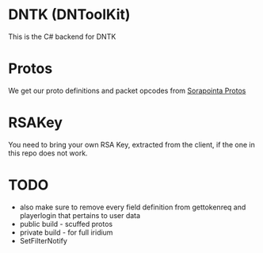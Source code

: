 # DNTK (DNToolKit)
This is the C# backend for DNTK

# Protos
We get our proto definitions and packet opcodes from [Sorapointa Protos](https://github.com/Sorapointa/Sorapointa-Protos)

# RSAKey
You need to bring your own RSA Key, extracted from the client, if the one in this repo does not work.


# TODO
- also make sure to remove every field definition from gettokenreq and playerlogin that pertains to user data
- public build - scuffed protos
- private build - for full iridium
- SetFilterNotify